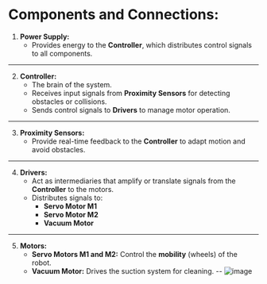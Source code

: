 # Components and Connections:

1. **Power Supply:**
   - Provides energy to the **Controller**, which distributes control signals to all components.

---

2. **Controller:**
   - The brain of the system.
   - Receives input signals from **Proximity Sensors** for detecting obstacles or collisions.
   - Sends control signals to **Drivers** to manage motor operation.

---

3. **Proximity Sensors:**
   - Provide real-time feedback to the **Controller** to adapt motion and avoid obstacles.

---

4. **Drivers:**
   - Act as intermediaries that amplify or translate signals from the **Controller** to the motors.
   - Distributes signals to:
     - **Servo Motor M1**
     - **Servo Motor M2**
     - **Vacuum Motor**

---

5. **Motors:**
   - **Servo Motors M1 and M2:** Control the **mobility** (wheels) of the robot.
   - **Vacuum Motor:** Drives the suction system for cleaning.
--
                                                  ![image](https://github.com/user-attachments/assets/07ceb642-cb30-473f-abd0-115258355c0c)

